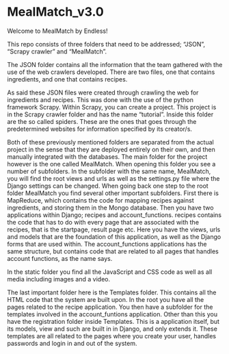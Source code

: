 # MealMatch_v3.0

Welcome to MealMatch by Endless!

This repo consists of three folders that need to be addressed; “JSON”, “Scrapy crawler” and “MealMatch”.
 
The JSON folder contains all the information that the team gathered with the use of the web crawlers developed. There are two files, one that contains ingredients, and one that contains recipes. 
 
As said these JSON files were created through crawling the web for ingredients and recipes. This was done with the use of the python framework Scrapy. Within Scrapy, you can create a project. This project is in the Scrapy crawler folder and has the name “tutorial”. Inside this folder are the so called spiders. These are the ones that goes through the predetermined websites for information specified by its creator/s. 
 
Both of these previously mentioned folders are separated from the actual project in the sense that they are deployed entirely on their own, and then manually integrated with the databases. The main folder for the project however is the one called MealMatch. When opening this folder you see a number of subfolders. In the subfolder with the same name, MealMatch, you will find the root views and urls as well as the settings.py file where the Django settings can be changed. 
When going back one step to the root folder MealMatch you find several other important subfolders. First there is MapReduce, which contains the code for mapping recipes against ingredients, and storing them in the Mongo database. Then you have two applications within Django; recipes and account_functions. recipes contains the code that has to do with every page that are associated with the recipes, that is the startpage, result page etc. Here you have the views, urls and models that are the foundation of this application, as well as the Django forms that are used within. The account_functions applications has the same structure, but contains code that are related to all pages that handles account functions, as the name says. 
 
In the static folder you find all the JavaScript and CSS code as well as all media including images and a video. 
 
The last important folder here is the Templates folder. This contains all the HTML code that the system are built upon. In the root you have all the pages related to the recipe application. You then have a subfolder for the templates involved in the account_funtions application. Other than this you have the registration folder inside Templates. This is a application itself, but its models, view and such are built in in Django, and only extends it. These templates are all related to the pages where you create your user, handles passwords and login in and out of the system.

